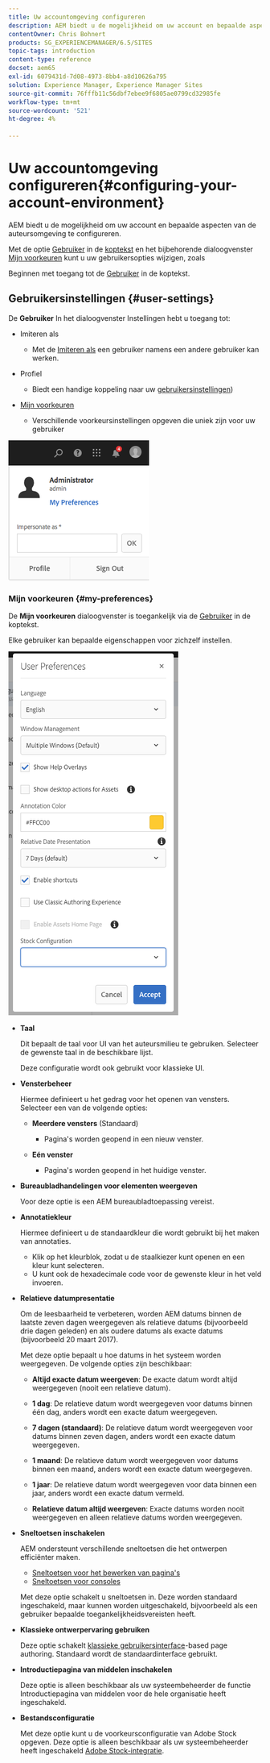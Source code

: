 ```yaml
---
title: Uw accountomgeving configureren
description: AEM biedt u de mogelijkheid om uw account en bepaalde aspecten van de auteursomgeving te configureren
contentOwner: Chris Bohnert
products: SG_EXPERIENCEMANAGER/6.5/SITES
topic-tags: introduction
content-type: reference
docset: aem65
exl-id: 6079431d-7d08-4973-8bb4-a8d10626a795
solution: Experience Manager, Experience Manager Sites
source-git-commit: 76fffb11c56dbf7ebee9f6805ae0799cd32985fe
workflow-type: tm+mt
source-wordcount: '521'
ht-degree: 4%

---
```


# Uw accountomgeving configureren{#configuring-your-account-environment}

AEM biedt u de mogelijkheid om uw account en bepaalde aspecten van de auteursomgeving te configureren.

Met de optie [Gebruiker](/help/sites-authoring/user-properties.md#user-settings) in de [koptekst](/help/sites-authoring/basic-handling.md#the-header) en het bijbehorende dialoogvenster [Mijn voorkeuren](#userpreferences) kunt u uw gebruikersopties wijzigen, zoals

Beginnen met toegang tot de [Gebruiker](/help/sites-authoring/user-properties.md#user-settings) in de koptekst.

## Gebruikersinstellingen {#user-settings}

De **Gebruiker** In het dialoogvenster Instellingen hebt u toegang tot:

* Imiteren als

   * Met de [Imiteren als](/help/sites-administering/security.md#impersonating-another-user) een gebruiker namens een andere gebruiker kan werken.

* Profiel

   * Biedt een handige koppeling naar uw [gebruikersinstellingen](/help/sites-administering/security.md))

* [Mijn voorkeuren](/help/sites-authoring/user-properties.md#my-preferences)

   * Verschillende voorkeursinstellingen opgeven die uniek zijn voor uw gebruiker

![screen_shot_2018-03-20at103808](assets/screen_shot_2018-03-20at103808.png)

### Mijn voorkeuren {#my-preferences}

De **Mijn voorkeuren** dialoogvenster is toegankelijk via de [Gebruiker](/help/sites-authoring/user-properties.md#user-settings) in de koptekst.

Elke gebruiker kan bepaalde eigenschappen voor zichzelf instellen.

![screen-shot_2019-03-05at100322](assets/screen-shot_2019-03-05at100322.png)

* **Taal**

  Dit bepaalt de taal voor UI van het auteursmilieu te gebruiken. Selecteer de gewenste taal in de beschikbare lijst.

  Deze configuratie wordt ook gebruikt voor klassieke UI.

* **Vensterbeheer**

  Hiermee definieert u het gedrag voor het openen van vensters. Selecteer een van de volgende opties:

   * **Meerdere vensters** (Standaard)

      * Pagina&#39;s worden geopend in een nieuw venster.

   * **Eén venster**

      * Pagina&#39;s worden geopend in het huidige venster.

* **Bureaubladhandelingen voor elementen weergeven**

  Voor deze optie is een AEM bureaubladtoepassing vereist.

* **Annotatiekleur**

  Hiermee definieert u de standaardkleur die wordt gebruikt bij het maken van annotaties.

   * Klik op het kleurblok, zodat u de staalkiezer kunt openen en een kleur kunt selecteren.
   * U kunt ook de hexadecimale code voor de gewenste kleur in het veld invoeren.

* **Relatieve datumpresentatie**

  Om de leesbaarheid te verbeteren, worden AEM datums binnen de laatste zeven dagen weergegeven als relatieve datums (bijvoorbeeld drie dagen geleden) en als oudere datums als exacte datums (bijvoorbeeld 20 maart 2017).

  Met deze optie bepaalt u hoe datums in het systeem worden weergegeven. De volgende opties zijn beschikbaar:

   * **Altijd exacte datum weergeven**: De exacte datum wordt altijd weergegeven (nooit een relatieve datum).
   * **1 dag**: De relatieve datum wordt weergegeven voor datums binnen één dag, anders wordt een exacte datum weergegeven.

   * **7 dagen (standaard)**: De relatieve datum wordt weergegeven voor datums binnen zeven dagen, anders wordt een exacte datum weergegeven.

   * **1 maand**: De relatieve datum wordt weergegeven voor datums binnen een maand, anders wordt een exacte datum weergegeven.

   * **1 jaar**: De relatieve datum wordt weergegeven voor data binnen een jaar, anders wordt een exacte datum vermeld.

   * **Relatieve datum altijd weergeven**: Exacte datums worden nooit weergegeven en alleen relatieve datums worden weergegeven.

* **Sneltoetsen inschakelen**

  AEM ondersteunt verschillende sneltoetsen die het ontwerpen efficiënter maken.

   * [Sneltoetsen voor het bewerken van pagina&#39;s](/help/sites-authoring/page-authoring-keyboard-shortcuts.md)
   * [Sneltoetsen voor consoles](/help/sites-authoring/keyboard-shortcuts.md)

  Met deze optie schakelt u sneltoetsen in. Deze worden standaard ingeschakeld, maar kunnen worden uitgeschakeld, bijvoorbeeld als een gebruiker bepaalde toegankelijkheidsvereisten heeft.

* **Klassieke ontwerpervaring gebruiken**

  Deze optie schakelt [klassieke gebruikersinterface](/help/sites-classic-ui-authoring/classic-page-author-first-steps.md)-based page authoring. Standaard wordt de standaardinterface gebruikt.

* **Introductiepagina van middelen inschakelen**

  Deze optie is alleen beschikbaar als uw systeembeheerder de functie Introductiepagina van middelen voor de hele organisatie heeft ingeschakeld.

* **Bestandsconfiguratie**

  Met deze optie kunt u de voorkeursconfiguratie van Adobe Stock opgeven. Deze optie is alleen beschikbaar als uw systeembeheerder heeft ingeschakeld [Adobe Stock-integratie](/help/assets/aem-assets-adobe-stock.md).
